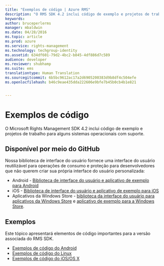 ```yaml
---
title: "Exemplos de código | Azure RMS"
description: "O RMS SDK 4.2 inclui código de exemplo e projetos de trabalho para alguns sistemas operacionais com suporte."
keywords: 
author: bruceperlerms
manager: mbaldwin
ms.date: 04/28/2016
ms.topic: article
ms.prod: azure
ms.service: rights-management
ms.technology: techgroup-identity
ms.assetid: 634df601-79d2-4bc2-b845-4df886d7c589
audience: developer
ms.reviewer: shubhamp
ms.suite: ems
translationtype: Human Translation
ms.sourcegitcommit: 6b5bc9612ac17a2d6905200383d9b8df4c504efe
ms.openlocfilehash: b46c9eae435dda222606e9bfe7b45b0cb4b1e821


---
```


# Exemplos de código

O Microsoft Rights Management SDK 4.2 inclui código de exemplo e projetos de trabalho para alguns sistemas operacionais com suporte.

## Disponível por meio do GitHub ##
Nossa biblioteca de interface do usuário fornece uma interface do usuário reutilizável para operações de consumo e proteção para desenvolvedores que não querem criar sua própria interface do usuário personalizada:

- Android - [Biblioteca de interface do usuário e aplicativo de exemplo para Android](https://github.com/AzureAD/rms-sdk-ui-for-android)
- iOS - [Biblioteca de interface do usuário e aplicativo de exemplo para iOS](https://github.com/AzureAD/rms-sdk-ui-for-ios)
- Aplicativos da Windows Store - [biblioteca da interface do usuário para aplicativos da Windows Store](https://github.com/AzureAD/rms-sdk-ui-for-windowsstore) e [aplicativo de exemplo para a Windows Store](https://github.com/AzureADSamples/rms-samples-for-windowsstore).

## Exemplos ##
Este tópico apresentará elementos de código importantes para a versão associada do RMS SDK.
- [Exemplos de código do Android](android-code.md)
- [Exemplos de código do Linux](linux-c-code-examples.md)
- [Exemplos de código do iOS/OS X](ios-os-x-code-examples.md)


 

 

 



<!--HONumber=Jun16_HO4-->


